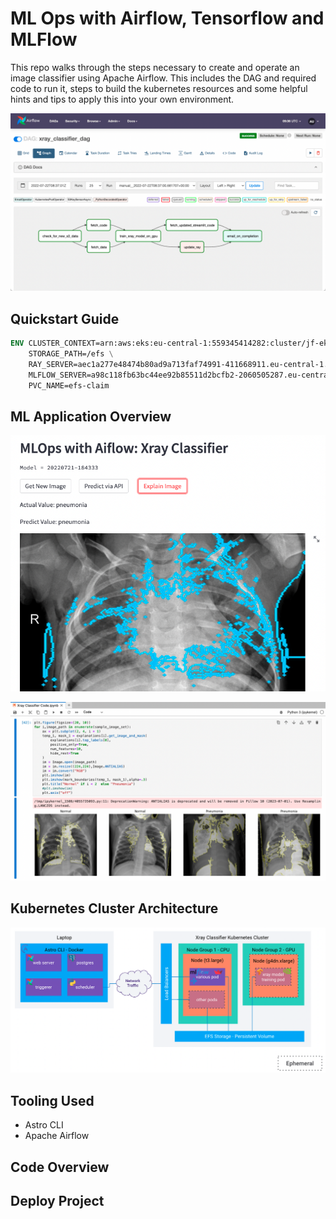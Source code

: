 # ML Ops with Airflow, Tensorflow and MLFlow

 This repo walks through the steps necessary to create and operate an image classifier using Apache Airflow. This includes the DAG and required code to run it, steps to build the kubernetes resources and some helpful hints and tips to apply this into your own environment. 

![dag](images/xray_dag.png)

## Quickstart Guide
```Dockerfile
ENV CLUSTER_CONTEXT=arn:aws:eks:eu-central-1:559345414282:cluster/jf-eks \
    STORAGE_PATH=/efs \
    RAY_SERVER=aec1a277e48474b80ad9a713faf74991-411668911.eu-central-1.elb.amazonaws.com \
    MLFLOW_SERVER=a98c118fb63bc44ee92b85511d2bcfb2-2060505287.eu-central-1.elb.amazonaws.com \
    PVC_NAME=efs-claim
```

## ML Application Overview

![streamlit](images/streamlit.png)


![notebook](images/notebook.png)

## Kubernetes Cluster Architecture

![architecture](images/architecture.png)

## Tooling Used
* Astro CLI
* Apache Airflow

## Code Overview


## Deploy Project


